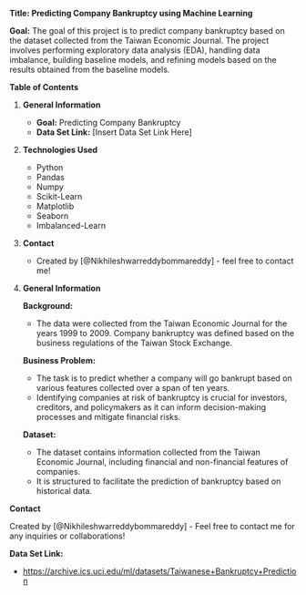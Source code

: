 **Title: Predicting Company Bankruptcy using Machine Learning**

**Goal:**
The goal of this project is to predict company bankruptcy based on the dataset collected from the Taiwan Economic Journal. The project involves performing exploratory data analysis (EDA), handling data imbalance, building baseline models, and refining models based on the results obtained from the baseline models.

**Table of Contents**

1. **General Information**
    - **Goal:** Predicting Company Bankruptcy
    - **Data Set Link:** [Insert Data Set Link Here]

2. **Technologies Used**
    - Python
    - Pandas
    - Numpy
    - Scikit-Learn
    - Matplotlib
    - Seaborn
    - Imbalanced-Learn

3. **Contact**
    - Created by [@Nikhileshwarreddybommareddy] - feel free to contact me!

4. **General Information**

    **Background:**
    - The data were collected from the Taiwan Economic Journal for the years 1999 to 2009. Company bankruptcy was defined based on the business regulations of the Taiwan Stock Exchange.

    **Business Problem:**
    - The task is to predict whether a company will go bankrupt based on various features collected over a span of ten years.
    - Identifying companies at risk of bankruptcy is crucial for investors, creditors, and policymakers as it can inform decision-making processes and mitigate financial risks.

    **Dataset:**
    - The dataset contains information collected from the Taiwan Economic Journal, including financial and non-financial features of companies. 
    - It is structured to facilitate the prediction of bankruptcy based on historical data.


**Contact**

Created by [@Nikhileshwarreddybommareddy] - Feel free to contact me for any inquiries or collaborations!

**Data Set Link:**

- https://archive.ics.uci.edu/ml/datasets/Taiwanese+Bankruptcy+Prediction